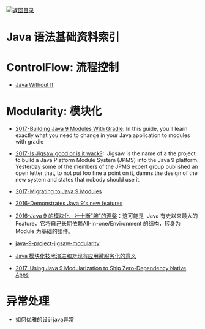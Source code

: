 [![返回目录](https://parg.co/UGo)](https://parg.co/b4z) 
 
 


# Java 语法基础资料索引

# ControlFlow: 流程控制

- [Java Without If](http://ashtonkemerling.com/blog/2017/01/26/java-without-if/)

# Modularity: 模块化

- [2017-Building Java 9 Modules With Gradle](https://guides.gradle.org/building-java-9-modules/): In this guide, you’ll learn exactly what you need to change in your Java application to modules with gradle


- [2017-Is Jigsaw good or is it wack?](https://blog.plan99.net/is-jigsaw-good-or-is-it-wack-ec634d36dd6f):  Jigsaw is the name of a the project to build a Java Platform Module System (JPMS) into the Java 9 platform. Yesterday some of the members of the JPMS expert group published an open letter that, to not put too fine a point on it, damns the design of the new system and states that nobody should use it.

- [2017-Migrating to Java 9 Modules](https://parg.co/b4e)

- [2016-Demonstrates Java 9's new features](https://github.com/CodeFX-org/demo-java-9)

- [2016-Java 9 的模块化--壮士断"腕"的涅槃](http://6me.us/OPe)：这可能是  Java 有史以来最大的 Feature，它将自己长期依赖All-in-one/Environment 的结构，转身为 Module 为基础的组件。

- [java-9-project-jigsaw-modularity](https://medium.com/@annimon119/java-9-project-jigsaw-modularity-679fa88f7f2#.3z50mk2pv)

- [Java 模块化技术演进和对现有应用微服务化的意义](http://mp.weixin.qq.com/s?__biz=MzA5Nzc4OTA1Mw==&mid=2659598755&idx=1&sn=6c3247a42105fb290ccfc3ee02530b46&chksm=8be994b1bc9e1da7d922e1d98d7e6afda019a5fa74fd9beebc11406fd94e7dd628d841b45f2f&mpshare=1&scene=23&srcid=1225TdKqbBRjlcOij7NR9JQc#rd)


- [2017-Using Java 9 Modularization to Ship Zero-Dependency Native Apps](https://steveperkins.com/using-java-9-modularization-to-ship-zero-dependency-native-apps/)

# 异常处理

- [如何优雅的设计java异常](http://lrwinx.github.io/2016/04/28/%E5%A6%82%E4%BD%95%E4%BC%98%E9%9B%85%E7%9A%84%E8%AE%BE%E8%AE%A1java%E5%BC%82%E5%B8%B8/)